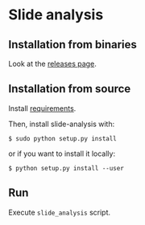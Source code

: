 # Slide analysis

## Installation from binaries

Look at the [releases page](https://github.com/Vozf/slide-analysis/releases).

## Installation from source


[//]: # "todo: add pip installation"

Install [requirements](requirements.txt). 

Then, install slide-analysis with:

```
$ sudo python setup.py install
```

or if you want to install it locally:

```
$ python setup.py install --user
```

## Run

Execute `slide_analysis` script. 
